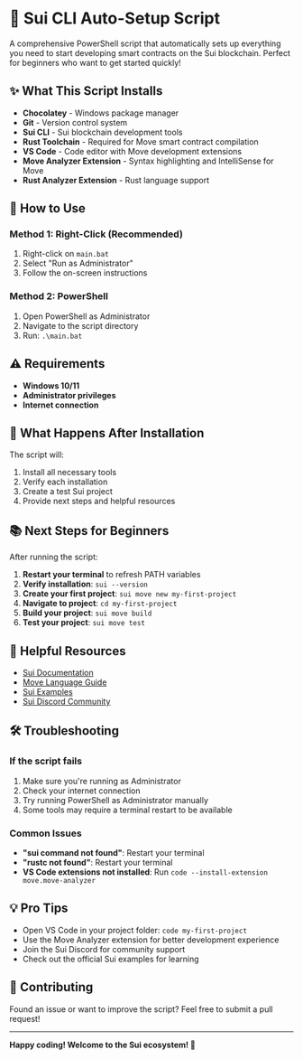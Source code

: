 # 🚀 Sui CLI Auto-Setup Script

A comprehensive PowerShell script that automatically sets up everything you need to start developing smart contracts on the Sui blockchain. Perfect for beginners who want to get started quickly!

## ✨ What This Script Installs

- **Chocolatey** - Windows package manager
- **Git** - Version control system
- **Sui CLI** - Sui blockchain development tools
- **Rust Toolchain** - Required for Move smart contract compilation
- **VS Code** - Code editor with Move development extensions
- **Move Analyzer Extension** - Syntax highlighting and IntelliSense for Move
- **Rust Analyzer Extension** - Rust language support

## 🎯 How to Use

### Method 1: Right-Click (Recommended)

1. Right-click on `main.bat`
2. Select "Run as Administrator"
3. Follow the on-screen instructions

### Method 2: PowerShell

1. Open PowerShell as Administrator
2. Navigate to the script directory
3. Run: `.\main.bat`

## ⚠️ Requirements

- **Windows 10/11**
- **Administrator privileges**
- **Internet connection**

## 🎉 What Happens After Installation

The script will:

1. Install all necessary tools
2. Verify each installation
3. Create a test Sui project
4. Provide next steps and helpful resources

## 📚 Next Steps for Beginners

After running the script:

1. **Restart your terminal** to refresh PATH variables
2. **Verify installation**: `sui --version`
3. **Create your first project**: `sui move new my-first-project`
4. **Navigate to project**: `cd my-first-project`
5. **Build your project**: `sui move build`
6. **Test your project**: `sui move test`

## 🔗 Helpful Resources

- [Sui Documentation](https://docs.sui.io/)
- [Move Language Guide](https://move-language.github.io/move/)
- [Sui Examples](https://github.com/MystenLabs/sui/tree/main/sui_programmability/examples)
- [Sui Discord Community](https://discord.gg/sui)

## 🛠️ Troubleshooting

### If the script fails

1. Make sure you're running as Administrator
2. Check your internet connection
3. Try running PowerShell as Administrator manually
4. Some tools may require a terminal restart to be available

### Common Issues

- **"sui command not found"**: Restart your terminal
- **"rustc not found"**: Restart your terminal
- **VS Code extensions not installed**: Run `code --install-extension move.move-analyzer`

## 💡 Pro Tips

- Open VS Code in your project folder: `code my-first-project`
- Use the Move Analyzer extension for better development experience
- Join the Sui Discord for community support
- Check out the official Sui examples for learning

## 🤝 Contributing

Found an issue or want to improve the script? Feel free to submit a pull request!

---

**Happy coding! Welcome to the Sui ecosystem! 🎉**

